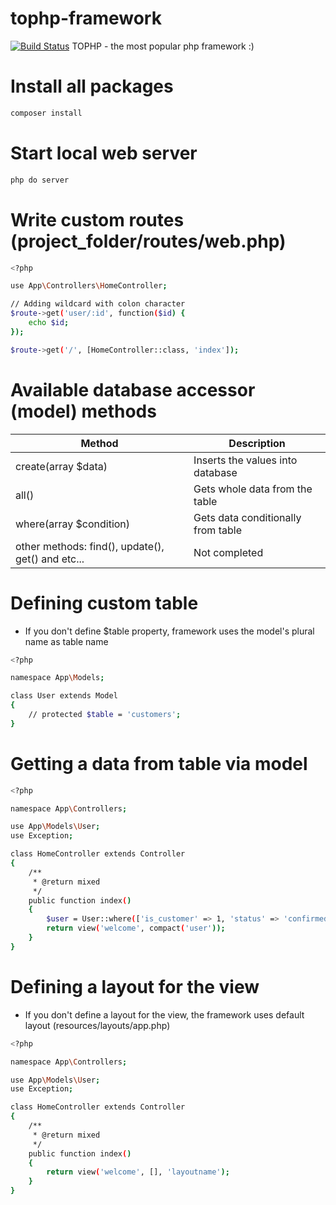 # tophp-framework

[![Build Status](https://travis-ci.org/joemccann/dillinger.svg?branch=master)](https://github.com/sobirjonovs/tophp-framework) TOPHP - the most popular php framework :)

# Install all packages
```sh
composer install
```
# Start local web server
```sh
php do server
```
# Write custom routes (project_folder/routes/web.php)
```sh
<?php

use App\Controllers\HomeController;

// Adding wildcard with colon character
$route->get('user/:id', function($id) {
    echo $id;
});

$route->get('/', [HomeController::class, 'index']);
```

# Available database accessor (model) methods
| Method | Description |
| ------ | ------ |
| create(array $data) | Inserts the values into database |
| all() | Gets whole data from the table |
| where(array $condition) | Gets data conditionally from table |
| other methods: find(), update(), get() and etc... | Not completed |

# Defining custom table
- If you don't define $table property, framework uses the model's plural name as table name
```sh
<?php

namespace App\Models;

class User extends Model
{
    // protected $table = 'customers'; 
}
```
# Getting a data from table via model
```sh
<?php

namespace App\Controllers;

use App\Models\User;
use Exception;

class HomeController extends Controller
{
    /**
     * @return mixed
     */
    public function index()
    {
        $user = User::where(['is_customer' => 1, 'status' => 'confirmed'])->get();
        return view('welcome', compact('user'));
    }
}

```
# Defining a layout for the view
- If you don't define a layout for the view, the framework uses default layout (resources/layouts/app.php)
```sh
<?php

namespace App\Controllers;

use App\Models\User;
use Exception;

class HomeController extends Controller
{
    /**
     * @return mixed
     */
    public function index()
    {
        return view('welcome', [], 'layoutname');
    }
}

```
